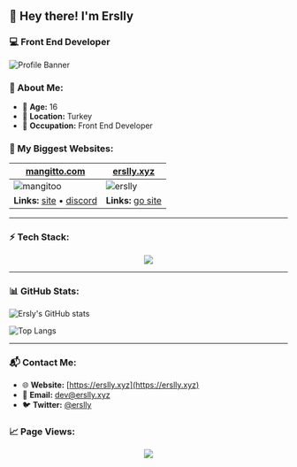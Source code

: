 ## 👋 Hey there! I'm Erslly

### 💻 Front End Developer

![Profile Banner](https://your-banner-link.com)

### 📌 About Me:
- 🎂 **Age:** 16
- 📍 **Location:** Turkey
- 💼 **Occupation:** Front End Developer

### 🚀 My Biggest Websites:

| [mangitto.com](https://mangitto.com) | [erslly.xyz](https://erslly.xyz) |
|----------------------------------|----------------------------------|
| ![mangitoo](https://your-image-link.com) | ![erslly](https://your-image-link.com) |
| **Links:** [site]() • [discord]() | **Links:** [go site](https://erslly.xyz)  |

---

### ⚡ Tech Stack:

<p align="center">
  <img src="https://skillicons.dev/icons?i=js,html,css,ts,react,nextjs,nodejs,express,tailwind,mongodb,git,github,pnpm,vscode,vercel,bootstrap"/>
</p>

---

### 📊 GitHub Stats:

![Ersly's GitHub stats](https://github-readme-stats.vercel.app/api?username=erslly&show_icons=true&theme=tokyonight)

![Top Langs](https://github-readme-stats.vercel.app/api/top-langs/?username=erslly&layout=compact&theme=tokyonight)

---

### 📬 Contact Me:
- 🌐 **Website:** [https://erslly.xyz](https://erslly.xyz)
- 📧 **Email:** dev@erslly.xyz
- 🐦 **Twitter:** [@erslly](https://x.com/ersllydev)

### 📈 Page Views:

<p align="center">
  <img src="https://count.getloli.com/get/@erslly?theme=rule34"/>
</p>

